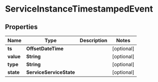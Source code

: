 

# ServiceInstanceTimestampedEvent


## Properties

| Name | Type | Description | Notes |
|------------ | ------------- | ------------- | -------------|
|**ts** | **OffsetDateTime** |  |  [optional] |
|**value** | **String** |  |  [optional] |
|**type** | **String** |  |  [optional] |
|**state** | **ServiceServiceState** |  |  [optional] |



